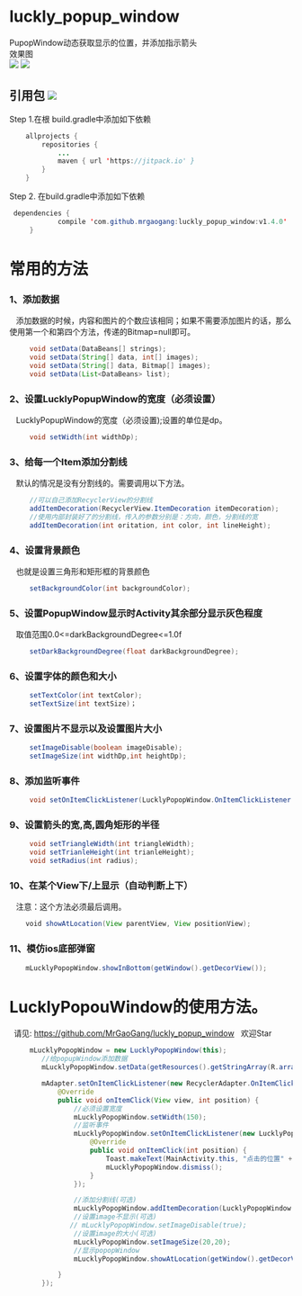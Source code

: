 # luckly_popup_window
PupopWindow动态获取显示的位置，并添加指示箭头
<br>
效果图<br>
![](https://github.com/MrGaoGang/luckly_popup_window/blob/master/images/image.gif) ![](https://github.com/MrGaoGang/luckly_popup_window/blob/master/images/showbottom.gif)

## 引用包 [![](https://jitpack.io/v/mrgaogang/luckly_popup_window.svg)](https://jitpack.io/#mrgaogang/luckly_popup_window)

 Step 1.在根 build.gradle中添加如下依赖<br>
```Java
	allprojects {
		repositories {
			...
			maven { url 'https://jitpack.io' }
		}
	}
```
Step 2. 在build.gradle中添加如下依赖<br>
```Java
 dependencies {
	        compile 'com.github.mrgaogang:luckly_popup_window:v1.4.0'
	 }
```
# 常用的方法

### 1、添加数据<br>
    添加数据的时候，内容和图片的个数应该相同；如果不需要添加图片的话，那么使用第一个和第四个方法，传递的Bitmap=null即可。
```Java
     void setData(DataBeans[] strings);
     void setData(String[] data, int[] images);
     void setData(String[] data, Bitmap[] images);
     void setData(List<DataBeans> list);
```

### 2、设置LucklyPopupWindow的宽度（必须设置）<br>
    LucklyPopupWindow的宽度（必须设置);设置的单位是dp。
```Java
     void setWidth(int widthDp);
```

### 3、给每一个Item添加分割线<br>
    默认的情况是没有分割线的。需要调用以下方法。
```Java
     //可以自己添加RecyclerView的分割线
     addItemDecoration(RecyclerView.ItemDecoration itemDecoration);
     //使用内部封装好了的分割线，传入的参数分别是：方向，颜色，分割线的宽
     addItemDecoration(int oritation, int color, int lineHeight);
```


### 4、设置背景颜色<br>
    也就是设置三角形和矩形框的背景颜色
```Java
     setBackgroundColor(int backgroundColor);
```

### 5、设置PopupWindow显示时Activity其余部分显示灰色程度<br>
    取值范围0.0<=darkBackgroundDegree<=1.0f
```Java
     setDarkBackgroundDegree(float darkBackgroundDegree);
```
### 6、设置字体的颜色和大小<br>
```Java
     setTextColor(int textColor);
     setTextSize(int textSize)；
```

### 7、设置图片不显示以及设置图片大小<br>
```Java
     setImageDisable(boolean imageDisable);
     setImageSize(int widthDp,int heightDp);
```

### 8、添加监听事件<br>
```Java
     void setOnItemClickListener(LucklyPopopWindow.OnItemClickListener onItemClickListener);
```

### 9、设置箭头的宽,高,圆角矩形的半径<br>
```Java
     void setTriangleWidth(int triangleWidth);
     void setTrianleHeight(int trianleHeight);
     void setRadius(int radius);
```

### 10、在某个View下/上显示（自动判断上下）<br>
    注意：这个方法必须最后调用。
```Java
    void showAtLocation(View parentView, View positionView);
```

### 11、模仿ios底部弹窗

```Java
	mLucklyPopopWindow.showInBottom(getWindow().getDecorView());
```

# LucklyPopouWindow的使用方法。
   请见:
   https://github.com/MrGaoGang/luckly_popup_window
   欢迎Star

```Java
     mLucklyPopopWindow = new LucklyPopopWindow(this);
        //给popupWindow添加数据
        mLucklyPopopWindow.setData(getResources().getStringArray(R.array.popupArray), new int[]{R.mipmap.add, R.mipmap.delete, R.mipmap.modify, R.mipmap.update});

        mAdapter.setOnItemClickListener(new RecyclerAdapter.OnItemClickListener() {
            @Override
            public void onItemClick(View view, int position) {
                //必须设置宽度
                mLucklyPopopWindow.setWidth(150);
                //监听事件
                mLucklyPopopWindow.setOnItemClickListener(new LucklyPopopWindow.OnItemClickListener() {
                    @Override
                    public void onItemClick(int position) {
                        Toast.makeText(MainActivity.this, "点击的位置" + position, Toast.LENGTH_SHORT).show();
                        mLucklyPopopWindow.dismiss();
                    }
                });

                //添加分割线(可选)
                mLucklyPopopWindow.addItemDecoration(LucklyPopopWindow.VERTICAL,Color.GRAY,1);
                //设置image不显示(可选)
               // mLucklyPopopWindow.setImageDisable(true);
                //设置image的大小(可选)
                mLucklyPopopWindow.setImageSize(20,20);
                //显示popopWindow
                mLucklyPopopWindow.showAtLocation(getWindow().getDecorView(), view);

            }
        });
```
